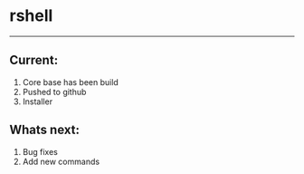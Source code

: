 # rshell

-------------

## Current:
1. Core base has been build
2. Pushed to github
3. Installer

## Whats next:
1. Bug fixes
2. Add new commands

